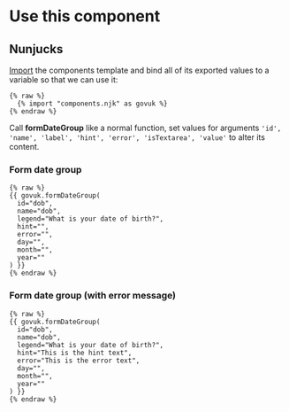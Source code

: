 # Use this component

## Nunjucks

[Import](https://mozilla.github.io/nunjucks/templating.html#import) the components template and bind all of its exported values to a variable so that we can use it:

```nunjucks
{% raw %}
  {% import "components.njk" as govuk %}
{% endraw %}
```

Call **formDateGroup** like a normal function, set values for arguments `'id', 'name', 'label', 'hint', 'error', 'isTextarea', 'value'` to alter its content.

### Form date group

```nunjucks
{% raw %}
{{ govuk.formDateGroup(
  id="dob",
  name="dob",
  legend="What is your date of birth?",
  hint="",
  error="",
  day="",
  month="",
  year=""
) }}
{% endraw %}
```

### Form date group (with error message)

```nunjucks
{% raw %}
{{ govuk.formDateGroup(
  id="dob",
  name="dob",
  legend="What is your date of birth?",
  hint="This is the hint text",
  error="This is the error text",
  day="",
  month="",
  year=""
) }}
{% endraw %}
```
